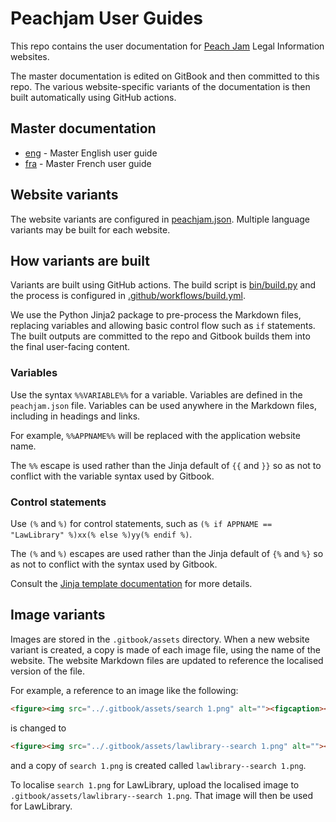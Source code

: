 # Peachjam User Guides

This repo contains the user documentation for [Peach Jam](https://github.com/laws-africa/peachjam) Legal Information
websites.

The master documentation is edited on GitBook and then committed to this repo. The various website-specific variants
of the documentation is then built automatically using GitHub actions.

## Master documentation

* [eng](eng/) - Master English user guide
* [fra](fra/) - Master French user guide

## Website variants

The website variants are configured in [peachjam.json](peachjam.json). Multiple language variants may be built for
each website.

## How variants are built

Variants are built using GitHub actions. The build script is [bin/build.py](bin/build.py) and the process is configured
in [.github/workflows/build.yml](.github/workflows/build.yml).

We use the Python Jinja2 package to pre-process the Markdown files, replacing variables and allowing basic control
flow such as `if` statements. The built outputs are committed to the repo and Gitbook builds them into the final
user-facing content.

### Variables

Use the syntax `%%VARIABLE%%` for a variable. Variables are defined in the `peachjam.json` file. Variables can be used
anywhere in the Markdown files, including in headings and links.

For example, `%%APPNAME%%` will be replaced with the application website name.

The `%%` escape is used rather than the Jinja default of `{{` and `}}` so as not to conflict with the variable syntax
used by Gitbook.

### Control statements

Use `(%` and `%)` for control statements, such as `(% if APPNAME == "LawLibrary" %)xx(% else %)yy(% endif %)`.

The `(%` and `%)` escapes are used rather than the Jinja default of `{%` and `%}` so as not to conflict with the
syntax used by Gitbook.

Consult the [Jinja template documentation](https://jinja.palletsprojects.com/en/stable/templates/) for more details.

## Image variants

Images are stored in the `.gitbook/assets` directory. When a new website variant is created, a copy
is made of each image file, using the name of the website. The website Markdown files are updated to reference the
localised version of the file.

For example, a reference to an image like the following:

```markdown
<figure><img src="../.gitbook/assets/search 1.png" alt=""><figcaption></figcaption></figure>
```

is changed to

```markdown
<figure><img src="../.gitbook/assets/lawlibrary--search 1.png" alt=""><figcaption></figcaption></figure>
```

and a copy of `search 1.png` is created called `lawlibrary--search 1.png`.

To localise `search 1.png` for LawLibrary, upload the localised image to `.gitbook/assets/lawlibrary--search 1.png`.
That image will then be used for LawLibrary.

